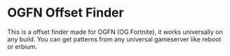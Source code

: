 # OGFN Offset Finder

This is a offset finder made for OGFN (OG Fortnite), it works universally on any build.
You can get patterns from any universal gameserver like reboot or erbium.